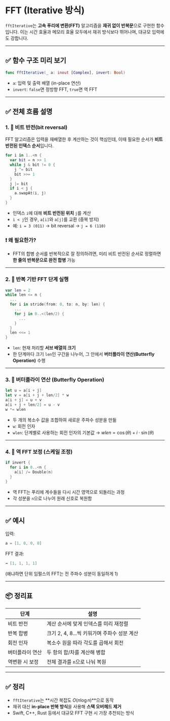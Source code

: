# FFT (Iterative 방식)

`fftIterative`는 **고속 푸리에 변환(FFT)** 알고리즘을 **재귀 없이 반복문**으로 구현한 함수입니다.
이는 시간 효율과 메모리 효율 모두에서 재귀 방식보다 뛰어나며, 대규모 입력에도 강합니다.

---

## ✅ 함수 구조 미리 보기

```swift
func fftIterative(_ a: inout [Complex], invert: Bool)
```

* `a`: 입력 및 출력 배열 (in-place 연산)
* `invert`: `false`면 정방향 FFT, `true`면 역 FFT

---

## ✅ 전체 흐름 설명

### 1. 🧩 **비트 반전(bit reversal)**

FFT 알고리즘은 입력을 재배열한 후 계산하는 것이 핵심인데,
이때 필요한 순서가 **비트 반전된 인덱스 순서**입니다.

```swift
for i in 1..<n {
  var bit = n >> 1
  while j & bit != 0 {
    j ^= bit
    bit >>= 1
  }
  j |= bit
  if i < j {
    a.swapAt(i, j)
  }
}
```

* 인덱스 `i`에 대해 **비트 반전된 위치** `j`를 계산
* `i < j`인 경우, `a[i]`와 `a[j]`를 교환 (중복 방지)
* 예: `i = 3 (011)` → bit reversal → `j = 6 (110)`

### ❗ 왜 필요한가?

* FFT의 합병 순서를 반복적으로 잘 정의하려면,
  미리 비트 반전된 순서로 정렬하면 **한 줄의 반복문으로 완전 합병** 가능

---

### 2. 🔁 **반복 기반 FFT 단계 실행**

```swift
var len = 2
while len <= n {
  ...
  for i in stride(from: 0, to: n, by: len) {
    ...
    for j in 0..<(len/2) {
      ...
    }
  }
  len <<= 1
}
```

* `len`: 현재 처리할 **서브 배열의 크기**
* 한 단계마다 크기 `len`인 구간을 나누어, 그 안에서 **버터플라이 연산(Butterfly Operation)** 수행

---

### 3. 🔁 **버터플라이 연산 (Butterfly Operation)**

```swift
let u = a[i + j]
let v = a[i + j + len/2] * w
a[i + j] = u + v
a[i + j + len/2] = u - v
w *= wlen
```

* 두 개의 복소수 값을 조합하여 새로운 주파수 성분을 만듦
* `w`: 회전 인자
* `wlen`: 단계별로 사용하는 회전 인자의 기본값
  → $wlen = \cos(\theta) + i \cdot \sin(\theta)$

---

### 4. 🔁 **역 FFT 보정 (스케일 조정)**

```swift
if invert {
  for i in 0..<n {
    a[i] /= Double(n)
  }
}
```

* 역 FFT는 푸리에 계수들을 다시 시간 영역으로 되돌리는 과정
* 각 성분을 `n`으로 나누어 원래 신호로 복원함

---

## ✅ 예시

입력:

```swift
a = [1, 0, 0, 0]
```

FFT 결과:

```swift
→ [1, 1, 1, 1]
```

(왜냐하면 단위 임펄스의 FFT는 전 주파수 성분이 동일하게 1)

---

## 📦 정리표

| 단계       | 설명                            |
| -------- | ----------------------------- |
| 비트 반전    | 계산 순서에 맞게 인덱스를 미리 재정렬         |
| 반복 합병    | 크기 2, 4, 8...씩 키워가며 주파수 성분 계산 |
| 회전 인자    | 복소수 원을 따라 각도를 곱해서 회전          |
| 버터플라이 연산 | 두 항의 합/차를 계산해 병합              |
| 역변환 시 보정 | 전체 결과를 `n`으로 나눠 복원            |

---

## ✅ 정리

* `fftIterative`는 \*\*시간 복잡도 $O(n \log n)$\*\*으로 동작
* 재귀 대신 **in-place 반복 방식**을 사용해 **스택 오버헤드 제거**
* Swift, C++, Rust 등에서 대규모 FFT 구현 시 가장 추천되는 방식

